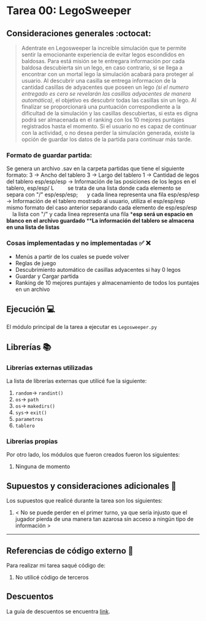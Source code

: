 # Tarea 00: LegoSweeper

## Consideraciones generales :octocat:

> Adentrate en Legosweeper la increible simulación que te permite sentir la emocionante experiencia de evitar 
> legos escondidos en baldosas. Para está misión se te entregara información por cada baldosa descubierta sin
> un lego, en caso contrario, si se llega a encontrar con un mortal lego la simulación acabará para proteger
> al usuario. Al descubrir una casilla se entrega informacion de la cantidad casillas de adyacentes que poseen
> un lego *(si el numero entregado es cero se revelarán las casillas adyacentes de manera automática)*, el
> objetivo es descubrir todas las casillas sin un lego. Al finalizar se proporcionará una puntuación
> correspondiente a la dificultad de la simulación y las casillas descubiertas, si esta es digna podrá ser
> almacenada en el ranking con los 10 mejores puntajes registrados hasta el momento.
> Si el usuario no es capaz de continuar con la actividad, o no desea perder la simulación generada, existe
> la opción de guardar los datos de la partida para continuar más tarde.
### Formato de guardar partida:

Se genera un archivo .sav en la carpeta partidas que tiene el siguiente formato:
3 -> Ancho del tablero
3 -> Largo del tablero
1 -> Cantidad de legos del tablero
esp/esp/esp -> Información de las posiciones de los legos en el tablero,
esp/esp/ L &nbsp; &nbsp; &nbsp; &nbsp; se trata de una lista donde cada elemento se separa con "/"
esp/esp/esp;&nbsp;&nbsp;&nbsp;&nbsp;&nbsp;   y cada linea representa una fila
esp/esp/esp -> Información de el tablero mostrado al usuario, utiliza el 
esp/esp/esp &nbsp;&nbsp;&nbsp;&nbsp; mismo formato del caso anterior separando cada elemento de 
esp/esp/esp&nbsp; &nbsp; &nbsp; la lista con "/" y cada linea representa una fila
***esp será un espacio en blanco en el archivo guardado**
****La información del tablero se almacena en una lista de listas**
### Cosas implementadas y no implementadas :white_check_mark: :x:

* Menús a partir de los cuales se puede volver
* Reglas de juego
* Descubrimiento automático de casillas adyacentes si hay 0 legos
* Guardar y Cargar partida
* Ranking de 10 mejores puntajes y almacenamiento de todos los puntajes en un archivo

## Ejecución :computer:
El módulo principal de la tarea a ejecutar es  ```Legosweeper.py```


## Librerías :books:
### Librerías externas utilizadas
La lista de librerías externas que utilicé fue la siguiente:

1. ```random```-> ```randint()```
2. ```os```-> ```path```
3. ```os```-> ```makedirs()```
4. ```sys```-> ```exit()```
5. ```parametros```
6. ```tablero```

### Librerías propias
Por otro lado, los módulos que fueron creados fueron los siguientes:

1. Ninguna de momento

## Supuestos y consideraciones adicionales :thinking:
Los supuestos que realicé durante la tarea son los siguientes:

1. < No se puede perder en el primer turno, ya que sería injusto que el jugador pierda de una manera tan azarosa sin acceso a ningún tipo de información > 

-------
## Referencias de código externo :book:

Para realizar mi tarea saqué código de:
1. No utilicé código de terceros



## Descuentos
La guía de descuentos se encuentra [link](https://github.com/IIC2233/syllabus/blob/master/Tareas/Descuentos.md).